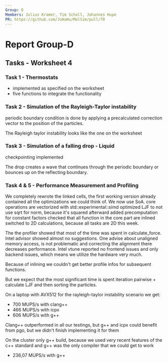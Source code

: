 ```yaml
---
Group: D
Members: Julius Kramer, Tim Scholl, Johannes Hupe
PR: https://github.com/JoHaHu/MolSim/pull/70
---
```


# Report Group-D

## Tasks - Worksheet 4

### Task 1 - Thermostats

- implemented as specified on the worksheet
- five functions to integrate the functionality

### Task 2 - Simulation of the Rayleigh-Taylor instability

periodic boundary condition is done by applying a precalculated correction vector to the position of the particles.

The Rayleigh taylor instability looks like the one on the worksheet

### Task 3 - Simulation of a falling drop - Liquid

checkpointing implemented

The drop creates a wave that continues through the periodic boundary or bounces up on the reflecting boundary.

### Task 4 & 5 - Performance Measurement and Profiling

We completely rewrote the linked cells, the first working version already contained all the optimizations we could think
of.
We now use SoA.
core operations are vectorized with std::experimental::simd
optimized LJF to not use sqrt for norm, because it's squared afterward
added precomputation for constant factors
checked that all function in the core part are inlined
switched to 2D calculations, because all tasks are 2D this week.

The the profiler showed that most of the time was spent in calculate_force.
Intel advisor showed almost no suggestions.
One advise about unaligned memory access, is not problematic and correcting the alignment there decreases performance.
Intel vtune reported no frontend issues and only backend issues, which means we utilize the hardware very much.

Because of inlining we couldn't get better profile infos for subsequent functions.

But we expect that the most significant time is spent iteration pairwise + calculate LJF and then sorting the particles.

On a laptop with AVX512 for the rayleigh-taylor instability scenario we get:

- 700 MUPS/s with clang++
- 466 MUPS/s with icpx
- 606 MUPS/s with g++

Clang++ outperformed in all our testings, but g++ and icpx could benefit from pgo, but we didn't finish implementing it
for them

On the cluster only g++ build, because we used very recent features of the c++ standard and g++ was the only compiler
that we could get to work

- 236,07 MUPS/s with g++

